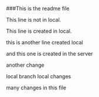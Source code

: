 ###This is the readme file


This line is not in local.

This line is created in local.

this is another line created local

and this one is created in the server

another change

local branch local changes

many changes in this file
